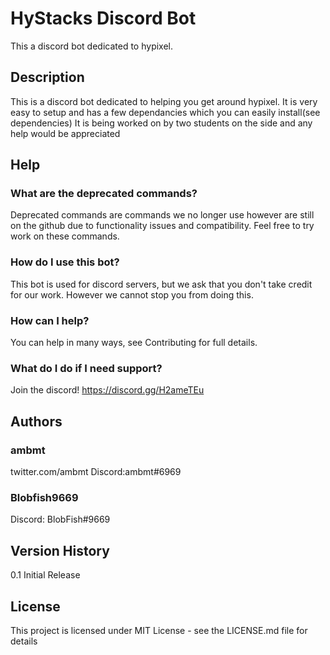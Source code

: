 # HyStacks Discord Bot

This a discord bot dedicated to hypixel.

## Description

This is a discord bot dedicated to helping you get around hypixel. It is very easy to setup and has a few dependancies which you can easily install(see dependencies)
It is being worked on by two students on the side and any help would be appreciated

## Help

 ### What are the deprecated commands?
 Deprecated commands are commands we no longer use however are still on the github due to functionality issues and compatibility.
 Feel free to try work on these commands.
 ### How do I use this bot?
 This bot is used for discord servers, but we ask that you don't take credit for our work. However we cannot stop you from doing this.
 ### How can I help?
 You can help in many ways, see Contributing for full details.
 ### What do I do if I need support?
 Join the discord!
 https://discord.gg/H2ameTEu


## Authors

### ambmt
twitter.com/ambmt
Discord:ambmt#6969

### Blobfish9669
Discord: BlobFish#9669

## Version History

0.1 Initial Release

## License

This project is licensed under MIT License - see the LICENSE.md file for details

